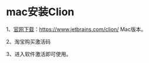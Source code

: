 # mac安装Clion

1、[官网下载](https://www.jetbrains.com/clion/)：https://www.jetbrains.com/clion/ Mac版本。

2、淘宝购买激活码

3、进入软件激活即可使用。

